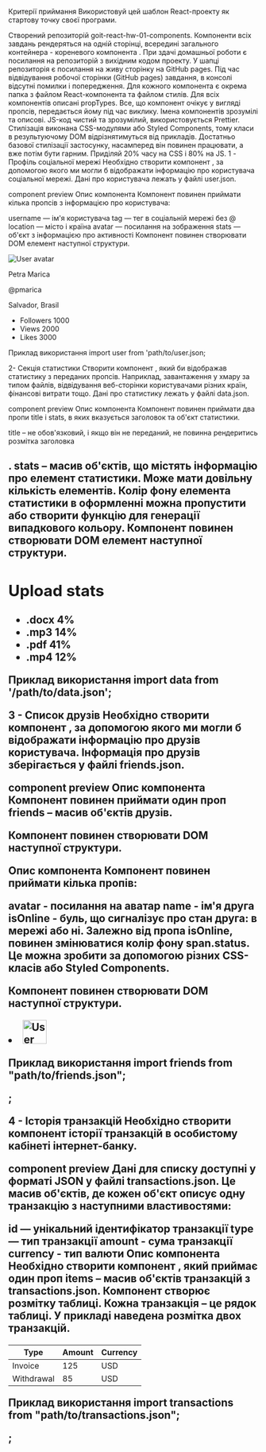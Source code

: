 Критерії приймання Використовуй цей шаблон React-проекту як стартову точку своєї
програми.

Створений репозиторій goit-react-hw-01-components. Компоненти всіх завдань
рендеряться на одній сторінці, всередині загального контейнера - кореневого
компонента <App>. При здачі домашньої роботи є посилання на репозиторій з
вихідним кодом проекту. У шапці репозиторія є посилання на живу сторінку на
GitHub pages. Під час відвідування робочої сторінки (GitHub pages) завдання, в
консолі відсутні помилки і попередження. Для кожного компонента є окрема папка з
файлом React-компонента та файлом стилів. Для всіх компонентів описані
propTypes. Все, що компонент очікує у вигляді пропсів, передається йому під час
виклику. Імена компонентів зрозумілі та описові. JS-код чистий та зрозумілий,
використовується Prettier. Стилізація виконана CSS-модулями або Styled
Components, тому класи в результуючому DOM відрізнятимуться від прикладів.
Достатньо базової стилізації застосунку, насамперед він повинен працювати, а вже
потім бути гарним. Приділяй 20% часу на CSS і 80% на JS. 1 - Профіль соціальної
мережі Необхідно створити компонент <Profile>, за допомогою якого ми могли б
відображати інформацію про користувача соціальної мережі. Дані про користувача
лежать у файлі user.json.

component preview Опис компонента <Profile> Компонент повинен приймати кілька
пропсів з інформацією про користувача:

username — ім'я користувача tag — тег в соціальній мережі без @ location — місто
і країна avatar — посилання на зображення stats — об'єкт з інформацією про
активності Компонент повинен створювати DOM елемент наступної структури.

<div class="profile">
  <div class="description">
    <img
      src="https://cdn-icons-png.flaticon.com/512/1077/1077012.png"
      alt="User avatar"
      class="avatar"
    />
    <p class="name">Petra Marica</p>
    <p class="tag">@pmarica</p>
    <p class="location">Salvador, Brasil</p>
  </div>

  <ul class="stats">
    <li>
      <span class="label">Followers</span>
      <span class="quantity">1000</span>
    </li>
    <li>
      <span class="label">Views</span>
      <span class="quantity">2000</span>
    </li>
    <li>
      <span class="label">Likes</span>
      <span class="quantity">3000</span>
    </li>
  </ul>
</div>

Приклад використання import user from 'path/to/user.json;

<Profile
  username={user.username}
  tag={user.tag}
  location={user.location}
  avatar={user.avatar}
  stats={user.stats}
/>

2- Секція статистики Створити компонент <Statistics>, який би відображав
статистику з переданих пропсів. Наприклад, завантаження у хмару за типом файлів,
відвідування веб-сторінки користувачами різних країн, фінансові витрати тощо.
Дані про статистику лежать у файлі data.json.

component preview Опис компонента <Statistics> Компонент повинен приймати два
пропи title і stats, в яких вказується заголовок та об'єкт статистики.

title – не обов'язковий, і якщо він не переданий, не повинна рендеритись
розмітка заголовка <h2>. stats – масив об'єктів, що містять інформацію про
елемент статистики. Може мати довільну кількість елементів. Колір фону елемента
статистики в оформленні можна пропустити або створити функцію для генерації
випадкового кольору. Компонент повинен створювати DOM елемент наступної
структури.

<section class="statistics">
  <h2 class="title">Upload stats</h2>

  <ul class="stat-list">
    <li class="item">
      <span class="label">.docx</span>
      <span class="percentage">4%</span>
    </li>
    <li class="item">
      <span class="label">.mp3</span>
      <span class="percentage">14%</span>
    </li>
    <li class="item">
      <span class="label">.pdf</span>
      <span class="percentage">41%</span>
    </li>
    <li class="item">
      <span class="label">.mp4</span>
      <span class="percentage">12%</span>
    </li>
  </ul>
</section>

Приклад використання import data from '/path/to/data.json';

<Statistics title="Upload stats" stats={data} />
<Statistics stats={data} />

3 - Список друзів Необхідно створити компонент <FriendList>, за допомогою якого
ми могли б відображати інформацію про друзів користувача. Інформація про друзів
зберігається у файлі friends.json.

component preview Опис компонента <FriendList> Компонент повинен приймати один
проп friends – масив об'єктів друзів.

Компонент повинен створювати DOM наступної структури.

<ul class="friend-list">
  <!-- Довільна кіл-сть FriendListItem -->
</ul>

Опис компонента <FriendListItem> Компонент повинен приймати кілька пропів:

avatar - посилання на аватар name - ім'я друга isOnline - буль, що сигналізує
про стан друга: в мережі або ні. Залежно від пропа isOnline, повинен змінюватися
колір фону span.status. Це можна зробити за допомогою різних CSS-класів або
Styled Components.

Компонент повинен створювати DOM наступної структури.

<li class="item">
  <span class="status"></span>
  <img class="avatar" src="" alt="User avatar" width="48" />
  <p class="name"></p>
</li>

Приклад використання import friends from "path/to/friends.json";

<FriendList friends={friends} />;

4 - Історія транзакцій Необхідно створити компонент історії транзакцій в
особистому кабінеті інтернет-банку.

component preview Дані для списку доступні у форматі JSON у файлі
transactions.json. Це масив об'єктів, де кожен об'єкт описує одну транзакцію з
наступними властивостями:

id — унікальний ідентифікатор транзакції type — тип транзакції amount - сума
транзакції currency - тип валюти Опис компонента <TransactionHistory> Необхідно
створити компонент <TransactionHistory>, який приймає один проп items – масив
об'єктів транзакцій з transactions.json. Компонент створює розмітку таблиці.
Кожна транзакція – це рядок таблиці. У прикладі наведена розмітка двох
транзакцій.

<table class="transaction-history">
  <thead>
    <tr>
      <th>Type</th>
      <th>Amount</th>
      <th>Currency</th>
    </tr>
  </thead>

  <tbody>
    <tr>
      <td>Invoice</td>
      <td>125</td>
      <td>USD</td>
    </tr>
    <tr>
      <td>Withdrawal</td>
      <td>85</td>
      <td>USD</td>
    </tr>
  </tbody>
</table>

Приклад використання import transactions from "path/to/transactions.json";

<TransactionHistory items={transactions} />;
